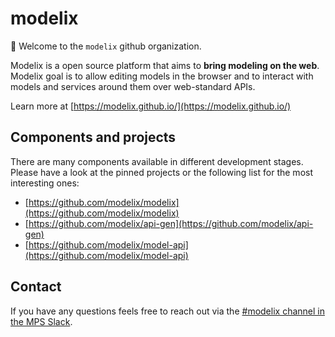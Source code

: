 # modelix

:wave: Welcome to the `modelix` github organization.

Modelix is a open source platform that aims to **bring modeling on the web**. Modelix goal is to allow editing models in the browser and to interact with models and services around them over web-standard APIs.

Learn more at [https://modelix.github.io/](https://modelix.github.io/)

## Components and projects

There are many components available in different development stages. Please have a look at the pinned projects or the following list for the most interesting ones:

* [https://github.com/modelix/modelix](https://github.com/modelix/modelix)
* [https://github.com/modelix/api-gen](https://github.com/modelix/api-gen)
* [https://github.com/modelix/model-api](https://github.com/modelix/model-api)

## Contact

If you have any questions feels free to reach out via the [#modelix channel in the MPS Slack](https://jetbrains-mps.slack.com/archives/C01ADCD6VSM).
